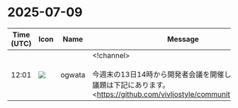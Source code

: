 # 2025-07-09

|Time (UTC)|Icon|Name|Message|
|---|---|---|---|
|12:01|![](https://avatars.slack-edge.com/2019-11-22/845042642576_070441337abaca9fb7b3_72.png)|ogwata|<!channel><br><br>今週末の13日14時から開発者会議を開催します。<br>議題は下記にあります。<br><https://github.com/vivliostyle/community/issues/143|https://github.com/vivliostyle/community/issues/143><br><br>当日は、以下からご参加ください。<br> <https://meet.google.com/vcy-zmce-crc|https://meet.google.com/vcy-zmce-crc><br><br>ぜひ、お集まりください！<br><blockquote>Real-time meetings by Google. Using your browser, share your video, desktop, and presentations with teammates and customers.</blockquote><br><blockquote>| date              | time        | location |<br>| ----------------- | ----------- | -------- |<br>| July 13, 2025 JST | 14:00_16:00 | Online   |<br><br>• Meeting Log<br><br>## Agenda<br><br>• *Vivliostyle.js*（<https://github.com/MurakamiShinyu|@MurakamiShinyu>）  <br>   • <https://github.com/vivliostyle/vivliostyle.js/releases/tag/v2.33.0|v2.33.0> (2025-06-25)  <br>   • <https://github.com/vivliostyle/vivliostyle.js/releases/tag/v2.33.1|v2.33.1>（2025-06-26）  <br>   • <https://github.com/vivliostyle/vivliostyle.js/releases/tag/v2.33.2|v2.33.2>（2025-06-30）<br>• *Vivliostyle CLI*（<https://github.com/spring-raining|@spring-raining>, <https://github.com/MurakamiShinyu|@MurakamiShinyu>）  <br>   • <https://github.com/vivliostyle/vivliostyle-cli/releases/tag/v9.3.0|v9.3.0>(2025-06-25)  <br>   • <https://github.com/vivliostyle/vivliostyle-cli/releases/tag/v9.3.1|v9.3.1> (2025-06-26)  <br>   • <https://github.com/vivliostyle/vivliostyle-cli/releases/tag/v9.3.2|v9.3.2>（2025-06-27）  <br>   • <https://github.com/vivliostyle/vivliostyle-cli/releases/tag/v9.3.3|v9.3.3>（2025-06-30）<br>• *Vivliostyle Pub*（<https://github.com/spring-raining|@spring-raining>）<br>• *<http://gihyo.jp|gihyo.jp> Web連載について*（<https://github.com/u1f992|@u1f992>）<br>• *VivlioBookoについて*（<https://github.com/MurakamiShinyu|@MurakamiShinyu>, <https://github.com/ogwata|@ogwata>, <https://github.com/spring-raining|@spring-raining>）<br>• *<https://vivliostyle.org/ja/blog/2025/07/07/obtained-a-grant-from-nlnet/|NLnetからの助成金を獲得>（<https://github.com/MurakamiShinyu|@MurakamiShinyu>, <https://github.com/ogwata|@ogwata>）*<br>• その他<br>• 次回日程<br><br>## Members<br><br>• <https://github.com/MurakamiShinyu|@MurakamiShinyu><br>• <https://github.com/ogwata|@ogwata><br>• <https://github.com/spring-raining|@spring-raining><br>• <https://github.com/lwohtsu|@lwohtsu><br>• <https://github.com/u1f992|@u1f992><br>• <https://github.com/yamahige|@yamahige><br>• <https://github.com/akabekobeko|@akabekobeko> (Scribe)</blockquote>|
